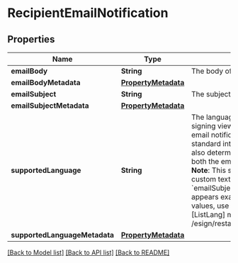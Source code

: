 # RecipientEmailNotification

## Properties
Name | Type | Description | Notes
------------ | ------------- | ------------- | -------------
**emailBody** | **String** | The body of the email message. | [optional] 
**emailBodyMetadata** | [**PropertyMetadata**](PropertyMetadata.md) |  | [optional] 
**emailSubject** | **String** | The subject line for the email notification. | [optional] 
**emailSubjectMetadata** | [**PropertyMetadata**](PropertyMetadata.md) |  | [optional] 
**supportedLanguage** | **String** | The language to use for the standard email format and signing view for a recipient.  For example, in the recipient&#39;s email notification, this setting affects elements such as the standard introductory text describing the request to sign. It also determines the language used for buttons and tabs in both the email notification and the signing experience.  **Note**: This setting affects only DocuSign standard text. Any custom text that you enter for the &#x60;emailBody&#x60; and &#x60;emailSubject&#x60; of the notification is not translated, and appears exactly as you enter it.   To retrieve the possible values, use the [Accounts::listSupportedLanguages][ListLang] method.  [ListLang]: /esign/restapi/Accounts/Accounts/listSupportedLanguages/ | [optional] 
**supportedLanguageMetadata** | [**PropertyMetadata**](PropertyMetadata.md) |  | [optional] 

[[Back to Model list]](../README.md#documentation-for-models) [[Back to API list]](../README.md#documentation-for-api-endpoints) [[Back to README]](../README.md)


